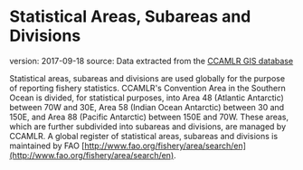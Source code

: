 # Statistical Areas, Subareas and Divisions

version: 2017-09-18
source: Data extracted from the [CCAMLR GIS database](https://gis.ccamlr.org/)

Statistical areas, subareas and divisions are used globally for the purpose of reporting fishery statistics. CCAMLR's Convention Area in the Southern Ocean is divided, for statistical purposes, into Area 48 (Atlantic Antarctic) between 70W and 30E, Area 58 (Indian Ocean Antarctic) between 30 and 150E, and Area 88 (Pacific Antarctic) between 150E and 70W. These areas, which are further subdivided into subareas and divisions, are managed by CCAMLR. A global register of statistical areas, subareas and divisions is maintained by FAO [http://www.fao.org/fishery/area/search/en](http://www.fao.org/fishery/area/search/en).
